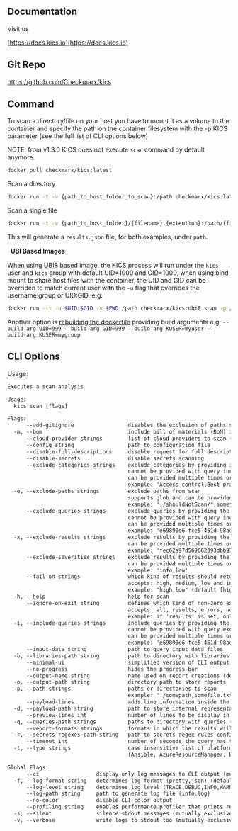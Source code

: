 ## Documentation

Visit us

[https://docs.kics.io](https://docs.kics.io)

## Git Repo

https://github.com/Checkmarx/kics

## Command

To scan a directory/file on your host you have to mount it as a volume to the container and specify the path on the container filesystem with the -p KICS parameter (see the full list of CLI options below)

NOTE: from v1.3.0 KICS does not execute `scan` command by default anymore.

```sh
docker pull checkmarx/kics:latest
```

Scan a directory

```sh
docker run -t -v {path_to_host_folder_to_scan}:/path checkmarx/kics:latest scan -p "/path" -o "/path/"
```

Scan a single file

```sh
docker run -t -v {path_to_host_folder}/{filename}.{extention}:/path/{filename}.{extention} checkmarx/kics:latest scan -p "/path" -o "/path/"
```

This will generate a `results.json` file, for both examples, under `path`.

ℹ️ **UBI Based Images**

When using [UBI8](https://catalog.redhat.com) based image, the KICS process will run under the `kics` user and `kics` group with default UID=1000 and GID=1000, when using bind mount to share host files with the container, the UID and GID can be overriden to match current user with the `-u` flag that overrides the username:group or UID:GID. e.g:

```sh
docker run -it -u $UID:$GID -v $PWD:/path checkmarx/kics:ubi8 scan -p /path/assets/queries/dockerfile -o /path -v
```

Another option is [rebuilding the dockerfile](https://github.com/Checkmarx/kics/blob/master/docker/Dockerfile.ubi8) providing build arguments e.g: `--build-arg UID=999 --build-arg GID=999 --build-arg KUSER=myuser --build-arg KUSER=mygroup`

## CLI Options

Usage:

```txt
Executes a scan analysis

Usage:
  kics scan [flags]

Flags:
      --add-gitignore                 disables the exclusion of paths specified within .gitignore file
  -m, --bom                           include bill of materials (BoM) in results output
      --cloud-provider strings        list of cloud providers to scan (aws, azure, gcp)
      --config string                 path to configuration file
      --disable-full-descriptions     disable request for full descriptions and use default vulnerability descriptions
      --disable-secrets               disable secrets scanning
      --exclude-categories strings    exclude categories by providing its name
                                      cannot be provided with query inclusion flags
                                      can be provided multiple times or as a comma separated string
                                      example: 'Access control,Best practices'
  -e, --exclude-paths strings         exclude paths from scan
                                      supports glob and can be provided multiple times or as a quoted comma separated string
                                      example: './shouldNotScan/*,somefile.txt'
      --exclude-queries strings       exclude queries by providing the query ID
                                      cannot be provided with query inclusion flags
                                      can be provided multiple times or as a comma separated string
                                      example: 'e69890e6-fce5-461d-98ad-cb98318dfc96,4728cd65-a20c-49da-8b31-9c08b423e4db'
  -x, --exclude-results strings       exclude results by providing the similarity ID of a result
                                      can be provided multiple times or as a comma separated string
                                      example: 'fec62a97d569662093dbb9739360942f...,31263s5696620s93dbb973d9360942fc2a...'
      --exclude-severities strings    exclude results by providing the severity of a result
                                      can be provided multiple times or as a comma separated string
                                      example: 'info,low'
      --fail-on strings               which kind of results should return an exit code different from 0
                                      accepts: high, medium, low and info
                                      example: "high,low" (default [high,medium,low,info])
  -h, --help                          help for scan
      --ignore-on-exit string         defines which kind of non-zero exits code should be ignored
                                      accepts: all, results, errors, none
                                      example: if 'results' is set, only engine errors will make KICS exit code different from 0 (default "none")
  -i, --include-queries strings       include queries by providing the query ID
                                      cannot be provided with query exclusion flags
                                      can be provided multiple times or as a comma separated string
                                      example: 'e69890e6-fce5-461d-98ad-cb98318dfc96,4728cd65-a20c-49da-8b31-9c08b423e4db'
      --input-data string             path to query input data files
  -b, --libraries-path string         path to directory with libraries (default "./assets/libraries")
      --minimal-ui                    simplified version of CLI output
      --no-progress                   hides the progress bar
      --output-name string            name used on report creations (default "results")
  -o, --output-path string            directory path to store reports
  -p, --path strings                  paths or directories to scan
                                      example: "./somepath,somefile.txt"
      --payload-lines                 adds line information inside the payload when printing the payload file
  -d, --payload-path string           path to store internal representation JSON file
      --preview-lines int             number of lines to be display in CLI results (min: 1, max: 30) (default 3)
  -q, --queries-path strings          paths to directory with queries (default [./assets/queries])
      --report-formats strings        formats in which the results will be exported (all, asff, codeclimate, csv, cyclonedx, glsast, html, json, junit, pdf, sarif, sonarqube) (default [json])
  -r, --secrets-regexes-path string   path to secrets regex rules configuration file
      --timeout int                   number of seconds the query has to execute before being canceled (default 60)
  -t, --type strings                  case insensitive list of platform types to scan
                                      (Ansible, AzureResourceManager, Buildah, CloudFormation, DockerCompose, Dockerfile, GRPC, GoogleDeploymentManager, Kubernetes, OpenAPI, Terraform)

Global Flags:
      --ci                  display only log messages to CLI output (mutually exclusive with silent)
  -f, --log-format string   determines log format (pretty,json) (default "pretty")
      --log-level string    determines log level (TRACE,DEBUG,INFO,WARN,ERROR,FATAL) (default "INFO")
      --log-path string     path to generate log file (info.log)
      --no-color            disable CLI color output
      --profiling string    enables performance profiler that prints resource consumption metrics in the logs during the execution (CPU, MEM)
  -s, --silent              silence stdout messages (mutually exclusive with verbose and ci)
  -v, --verbose             write logs to stdout too (mutually exclusive with silent)
```
